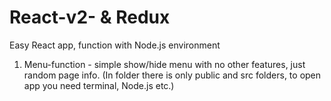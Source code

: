 # React-v2- & Redux
Easy React app, function with Node.js environment 

1. Menu-function - simple show/hide menu with no other features, just random page info. (In folder there is only public and src folders, to open app you need terminal, Node.js etc.)

